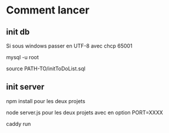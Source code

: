 # Comment lancer

## init db

Si sous windows passer en UTF-8 avec chcp 65001

mysql -u root

source PATH-TO/initToDoList.sql

## init server

npm install pour les deux projets

node server.js pour les deux projets avec en option PORT=XXXX

caddy run

